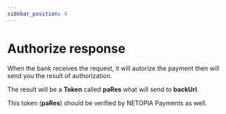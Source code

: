 ```yaml
---
sidebar_position: 4
---
```


# Authorize response
When the bank receives the request, it will autorize the payment then will send you the result of authorization.

The result will be a **Token** called **paRes** what will send to **backUrl**.

This token (**paRes**) should be verified by NETOPIA Payments as well.

